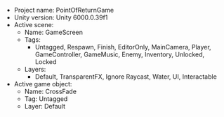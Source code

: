 <!-- UNITY CODE ASSIST INSTRUCTIONS START -->
- Project name: PointOfReturnGame
- Unity version: Unity 6000.0.39f1
- Active scene:
  - Name: GameScreen
  - Tags:
    - Untagged, Respawn, Finish, EditorOnly, MainCamera, Player, GameController, GameMusic, Enemy, Inventory, Unlocked, Locked
  - Layers:
    - Default, TransparentFX, Ignore Raycast, Water, UI, Interactable
- Active game object:
  - Name: CrossFade
  - Tag: Untagged
  - Layer: Default
<!-- UNITY CODE ASSIST INSTRUCTIONS END -->